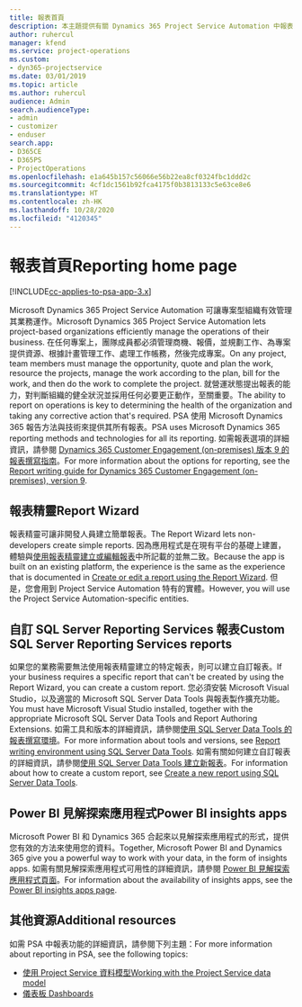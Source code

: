 ```yaml
---
title: 報表首頁
description: 本主題提供有關 Dynamics 365 Project Service Automation 中報表的資訊。
author: ruhercul
manager: kfend
ms.service: project-operations
ms.custom:
- dyn365-projectservice
ms.date: 03/01/2019
ms.topic: article
ms.author: ruhercul
audience: Admin
search.audienceType:
- admin
- customizer
- enduser
search.app:
- D365CE
- D365PS
- ProjectOperations
ms.openlocfilehash: e1a645b157c56066e56b22ea8cf0324fbc1ddd2c
ms.sourcegitcommit: 4cf1dc1561b92fca4175f0b3813133c5e63ce8e6
ms.translationtype: HT
ms.contentlocale: zh-HK
ms.lasthandoff: 10/28/2020
ms.locfileid: "4120345"
---
```

# <a name="reporting-home-page"></a><span data-ttu-id="e3817-103">報表首頁</span><span class="sxs-lookup"><span data-stu-id="e3817-103">Reporting home page</span></span>

[!INCLUDE[cc-applies-to-psa-app-3.x](../includes/cc-applies-to-psa-app-3x.md)]

<span data-ttu-id="e3817-104">Microsoft Dynamics 365 Project Service Automation 可讓專案型組織有效管理其業務運作。</span><span class="sxs-lookup"><span data-stu-id="e3817-104">Microsoft Dynamics 365 Project Service Automation lets project-based organizations efficiently manage the operations of their business.</span></span> <span data-ttu-id="e3817-105">在任何專案上，團隊成員都必須管理商機、報價，並規劃工作、為專案提供資源、根據計畫管理工作、處理工作帳務，然後完成專案。</span><span class="sxs-lookup"><span data-stu-id="e3817-105">On any project, team members must manage the opportunity, quote and plan the work, resource the projects, manage the work according to the plan, bill for the work, and then do the work to complete the project.</span></span> <span data-ttu-id="e3817-106">就營運狀態提出報表的能力，對判斷組織的健全狀況並採用任何必要更正動作，至關重要。</span><span class="sxs-lookup"><span data-stu-id="e3817-106">The ability to report on operations is key to determining the health of the organization and taking any corrective action that's required.</span></span> <span data-ttu-id="e3817-107">PSA 使用 Microsoft Dynamics 365 報告方法與技術來提供其所有報表。</span><span class="sxs-lookup"><span data-stu-id="e3817-107">PSA uses Microsoft Dynamics 365 reporting methods and technologies for all its reporting.</span></span> <span data-ttu-id="e3817-108">如需報表選項的詳細資訊，請參閱 [Dynamics 365 Customer Engagement (on-premises) 版本 9 的報表撰寫指南](https://docs.microsoft.com/dynamics365/customerengagement/on-premises/analytics/reporting-analytics-with-dynamics-365)。</span><span class="sxs-lookup"><span data-stu-id="e3817-108">For more information about the options for reporting, see the [Report writing guide for Dynamics 365 Customer Engagement (on-premises), version 9](https://docs.microsoft.com/dynamics365/customerengagement/on-premises/analytics/reporting-analytics-with-dynamics-365).</span></span>

## <a name="report-wizard"></a><span data-ttu-id="e3817-109">報表精靈</span><span class="sxs-lookup"><span data-stu-id="e3817-109">Report Wizard</span></span>

<span data-ttu-id="e3817-110">報表精靈可讓非開發人員建立簡單報表。</span><span class="sxs-lookup"><span data-stu-id="e3817-110">The Report Wizard lets non-developers create simple reports.</span></span> <span data-ttu-id="e3817-111">因為應用程式是在現有平台的基礎上建置，體驗與[使用報表精靈建立或編輯報表](https://docs.microsoft.com/dynamics365/customerengagement/on-premises/basics/create-edit-copy-report-wizard)中所記載的並無二致。</span><span class="sxs-lookup"><span data-stu-id="e3817-111">Because the app is built on an existing platform, the experience is the same as the experience that is documented in [Create or edit a report using the Report Wizard](https://docs.microsoft.com/dynamics365/customerengagement/on-premises/basics/create-edit-copy-report-wizard).</span></span> <span data-ttu-id="e3817-112">但是，您會用到 Project Service Automation 特有的實體。</span><span class="sxs-lookup"><span data-stu-id="e3817-112">However, you will use the Project Service Automation-specific entities.</span></span>

## <a name="custom-sql-server-reporting-services-reports"></a><span data-ttu-id="e3817-113">自訂 SQL Server Reporting Services 報表</span><span class="sxs-lookup"><span data-stu-id="e3817-113">Custom SQL Server Reporting Services reports</span></span>

<span data-ttu-id="e3817-114">如果您的業務需要無法使用報表精靈建立的特定報表，則可以建立自訂報表。</span><span class="sxs-lookup"><span data-stu-id="e3817-114">If your business requires a specific report that can't be created by using the Report Wizard, you can create a custom report.</span></span> <span data-ttu-id="e3817-115">您必須安裝 Microsoft Visual Studio，以及適當的 Microsoft SQL Server Data Tools 與報表製作擴充功能。</span><span class="sxs-lookup"><span data-stu-id="e3817-115">You must have Microsoft Visual Studio installed, together with the appropriate Microsoft SQL Server Data Tools and Report Authoring Extensions.</span></span> <span data-ttu-id="e3817-116">如需工具和版本的詳細資訊，請參閱[使用 SQL Server Data Tools  的報表撰寫環境](https://docs.microsoft.com/dynamics365/customerengagement/on-premises/analytics/report-writing-environment-using-sql-server-data-tools)。</span><span class="sxs-lookup"><span data-stu-id="e3817-116">For more information about tools and versions, see [Report writing environment using SQL Server Data Tools](https://docs.microsoft.com/dynamics365/customerengagement/on-premises/analytics/report-writing-environment-using-sql-server-data-tools).</span></span> <span data-ttu-id="e3817-117">如需有關如何建立自訂報表的詳細資訊，請參閱[使用 SQL Server Data Tools 建立新報表](https://docs.microsoft.com/dynamics365/customerengagement/on-premises/analytics/create-a-new-report-using-sql-server-data-tools)。</span><span class="sxs-lookup"><span data-stu-id="e3817-117">For information about how to create a custom report, see [Create a new report using SQL Server Data Tools](https://docs.microsoft.com/dynamics365/customerengagement/on-premises/analytics/create-a-new-report-using-sql-server-data-tools).</span></span>

## <a name="power-bi-insights-apps"></a><span data-ttu-id="e3817-118">Power BI 見解探索應用程式</span><span class="sxs-lookup"><span data-stu-id="e3817-118">Power BI insights apps</span></span>

<span data-ttu-id="e3817-119">Microsoft Power BI 和 Dynamics 365 合起來以見解探索應用程式的形式，提供您有效的方法來使用您的資料。</span><span class="sxs-lookup"><span data-stu-id="e3817-119">Together, Microsoft Power BI and Dynamics 365 give you a powerful way to work with your data, in the form of insights apps.</span></span> <span data-ttu-id="e3817-120">如需有關見解探索應用程式可用性的詳細資訊，請參閱 [Power BI 見解探索應用程式頁面](https://powerbi.microsoft.com/power-bi-insights-apps/)。</span><span class="sxs-lookup"><span data-stu-id="e3817-120">For information about the availability of insights apps, see the [Power BI insights apps page](https://powerbi.microsoft.com/power-bi-insights-apps/).</span></span>


## <a name="additional-resources"></a><span data-ttu-id="e3817-121">其他資源</span><span class="sxs-lookup"><span data-stu-id="e3817-121">Additional resources</span></span>
<span data-ttu-id="e3817-122">如需 PSA 中報表功能的詳細資訊，請參閱下列主題：</span><span class="sxs-lookup"><span data-stu-id="e3817-122">For more information about reporting in PSA, see the following topics:</span></span>

- [<span data-ttu-id="e3817-123">使用 Project Service 資料模型</span><span class="sxs-lookup"><span data-stu-id="e3817-123">Working with the Project Service data model</span></span>](reports-working-project-service-data-model.md)
- [<span data-ttu-id="e3817-124">儀表板 </span><span class="sxs-lookup"><span data-stu-id="e3817-124">Dashboards</span></span>](reports-dashboards.md)

